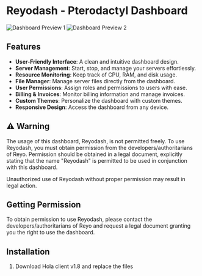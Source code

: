 # Reyodash - Pterodactyl Dashboard

![Dashboard Preview 1](https://i.ibb.co/KynYq20/image.png)
![Dashboard Preview 2](https://i.ibb.co/jzW1Vn7/image.png)

## Features

- **User-Friendly Interface**: A clean and intuitive dashboard design.
- **Server Management**: Start, stop, and manage your servers effortlessly.
- **Resource Monitoring**: Keep track of CPU, RAM, and disk usage.
- **File Manager**: Manage server files directly from the dashboard.
- **User Permissions**: Assign roles and permissions to users with ease.
- **Billing & Invoices**: Monitor billing information and manage invoices.
- **Custom Themes**: Personalize the dashboard with custom themes.
- **Responsive Design**: Access the dashboard from any device.

## ⚠️ Warning

The usage of this dashboard, Reyodash, is not permitted freely. To use Reyodash, you must obtain permission from the developers/authoritarians of Reyo. Permission should be obtained in a legal document, explicitly stating that the name "Reyodash" is permitted to be used in conjunction with this dashboard.

Unauthorized use of Reyodash without proper permission may result in legal action.

## Getting Permission

To obtain permission to use Reyodash, please contact the developers/authoritarians of Reyo and request a legal document granting you the right to use the dashboard.

## Installation

1) Download Hola client v1.8 and replace the files
